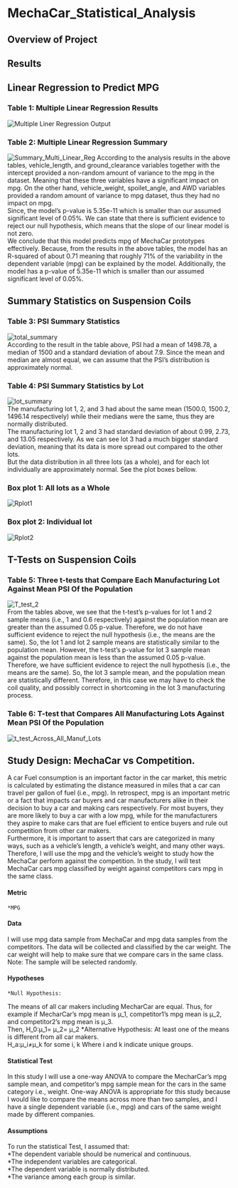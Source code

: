 # MechaCar_Statistical_Analysis
## Overview of Project

## Results
##  Linear Regression to Predict MPG
### Table 1: Multiple Linear Regression Results 
![Multiple Liner Regression Output](https://user-images.githubusercontent.com/34750363/162316775-22948889-5afb-4f54-a9df-1c65e1ea07b7.png)
### Table 2: Multiple Linear Regression Summary 
![Summary_Multi_Linear_Reg](https://user-images.githubusercontent.com/34750363/162317035-7c4b2535-3dbd-452d-a87d-eb942bd03fe1.png)
According to the analysis results in the above tables, vehicle_length, and ground_clearance variables together with the intercept provided a non-random amount of variance to the mpg in the dataset. Meaning that these three variables have a significant impact on mpg. On the other hand, vehicle_weight, spoilet_angle, and AWD variables provided a random amount of variance to mpg dataset, thus they had no impact on mpg. </br>
Since, the model’s p-value is 5.35e-11 which is smaller than our assumed significant level of 0.05%. We can state that there is sufficient evidence to reject our null hypothesis, which means that the slope of our linear model is not zero.</br>
We conclude that this model predicts mpg of MechaCar prototypes effectively. Because, from the results in the above tables, the model has an R-squared of about 0.71 meaning that roughly 71% of the variability in the dependent variable (mpg) can be explained by the model. Additionally, the model has a p-value of  5.35e-11 which is smaller than our assumed significant level of 0.05%.

## Summary Statistics on Suspension Coils
### Table 3: PSI Summary Statistics
![total_summary](https://user-images.githubusercontent.com/34750363/162320310-ccdc87ae-1f78-44df-b7b8-5f0fcfc20f27.png)</br>
According to the result in the table above, PSI had a mean of 1498.78, a median of 1500 and a standard deviation of about 7.9. Since the mean and median are almost equal, we can assume that the PSI’s distribution is approximately normal.

### Table 4: PSI Summary Statistics by Lot
![lot_summary](https://user-images.githubusercontent.com/34750363/162320554-f84ee0d8-a291-4733-aa8f-faf3b15bc451.png)</br>
The manufacturing lot 1, 2, and 3 had about the same mean (1500.0, 1500.2, 1496.14 respectively) while their medians were the same, thus they are normally distributed. </br> 
The manufacturing lot 1, 2 and 3 had standard deviation of about 0.99, 2.73, and 13.05 respectively. As we can see lot 3 had a much bigger standard deviation, meaning that its data is more spread out compared to the other lots. </br>
But the data distribution in all three lots (as a whole), and for each lot individually are approximately normal. See the plot boxes bellow.

### Box plot 1: All lots as a Whole
![Rplot1](https://user-images.githubusercontent.com/34750363/162347644-3ac99539-ea07-4cc9-9817-bcd1ea73364b.png)

### Box plot 2: Individual lot
![Rplot2](https://user-images.githubusercontent.com/34750363/162347659-ad6b872b-9546-457f-8515-18bc118163d0.png)

## T-Tests on Suspension Coils
### Table 5: Three t-tests that Compare Each Manufacturing Lot Against Mean PSI Of the Population

![T_test_2](https://user-images.githubusercontent.com/34750363/162322565-064b6463-7597-4f5b-8307-0a7234c1a402.png)</br>
From the tables above, we see that the t-test’s p-values for lot 1 and 2 sample means (i.e., 1 and 0.6 respectively) against the population mean are greater than the assumed 0.05 p-value. Therefore, we do not have sufficient evidence to reject the null hypothesis (i.e., the means are the same). So, the lot 1 and lot 2 sample means are statistically similar to the population mean.
However, the t-test’s p-value for lot 3 sample mean against the population mean is less than the assumed 0.05 p-value. Therefore, we have sufficient evidence to reject the null hypothesis (i.e., the means are the same). So, the lot 3 sample mean, and the population mean are statistically different. Therefore, in this case we may have to check the coil quality, and possibly correct in shortcoming in the lot 3 manufacturing process. 

### Table 6:  T-test that Compares All Manufacturing Lots Against Mean PSI Of the Population 
![t_test_Across_All_Manuf_Lots](https://user-images.githubusercontent.com/34750363/162322962-87d862ba-34db-4a75-9f0f-b4bd13a9ba03.png)</br>


## Study Design: MechaCar vs Competition.
A car Fuel consumption is an important factor in the car market, this metric is calculated by estimating the distance measured in miles that a car can travel per gallon of fuel (i.e., mpg). In retrospect, mpg is an important metric or a fact that impacts car buyers and car manufacturers alike in their decision to buy a car and making cars respectively. For most buyers, they are more likely to buy a car with a low mpg, while for the manufacturers they aspire to make cars that are fuel efficient to entice buyers and rule out competition from other car makers.</br>
Furthermore, it is important to assert that cars are categorized in many ways, such as a vehicle’s length, a vehicle’s weight, and many other ways. 
Therefore, I will use the mpg and the vehicle’s weight to study how the MechaCar perform against the competition. In the study, I will test MechaCar cars mpg classified by weight against competitors cars mpg in the same class.
#### Metric
	*MPG
#### Data
I will use mpg data sample from MechaCar and mpg data samples from the competitors. The data will be collected and classified by the car weight. The car weight will help to make sure that we compare cars in the same class. </br>
Note: The sample will be selected randomly.
#### Hypotheses
	*Null Hypothesis:
The means of all car makers including MecharCar are equal. Thus, for example if MecharCar’s mpg mean is μ_1, competitor1’s mpg mean is μ_2, and competitor2’s mpg mean is μ_3. </br>
Then, H_0:μ_1= μ_2= μ_2
	*Alternative Hypothesis: 
At least one of the means is different from all car makers.</br>
H_a:μ_i≠μ_k for some i, k Where i and k indicate unique groups.
#### Statistical Test
In this study I will use a one-way ANOVA to compare the MecharCar’s mpg sample mean, and competitor’s mpg sample mean for the cars in the same category i.e., weight. One-way ANOVA is appropriate for this study because I would like to compare the means across more than two samples, and I have a single dependent variable (i.e., mpg) and cars of the same weight made by different companies.
#### Assumptions
To run the statistical Test, I assumed that:</br>
	*The dependent variable should be numerical and continuous.</br>
	*The independent variables are categorical.</br>
	*The dependent variable is normally distributed.</br>
	*The variance among each group is similar.

